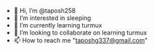 - 👋 Hi, I’m @taposh258
- 👀 I’m interested in sleeping 
- 🌱 I’m currently learning turmux
- 💞️ I’m looking to collaborate on learning turmux
- 📫 How to reach me "taposhg337@gmail.com"

<!---
taposh258/taposh258 is a ✨ special ✨ repository because its `README.md` (this file) appears on your GitHub profile.
You can click the Preview link to take a look at your changes.
--->
